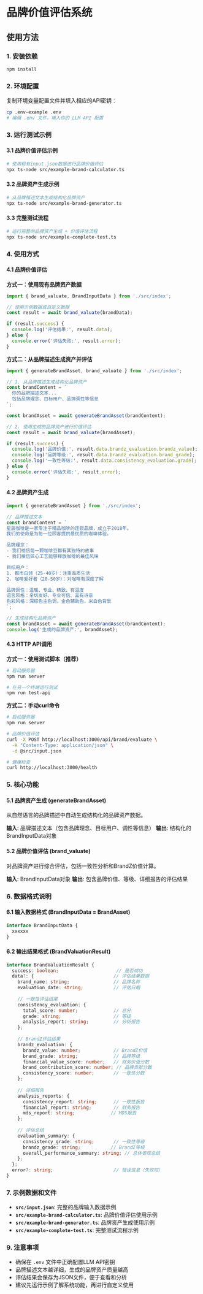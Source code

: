 # 品牌价值评估系统

## 使用方法

### 1. 安装依赖
```bash
npm install
```

### 2. 环境配置
复制环境变量配置文件并填入相应的API密钥：
```bash
cp .env-example .env
# 编辑 .env 文件，填入你的 LLM API 配置
```

### 3. 运行测试示例

#### 3.1 品牌价值评估示例
```bash
# 使用现有input.json数据进行品牌价值评估
npx ts-node src/example-brand-calculator.ts
```

#### 3.2 品牌资产生成示例
```bash
# 从品牌描述文本生成结构化品牌资产
npx ts-node src/example-brand-generator.ts
```

#### 3.3 完整测试流程
```bash
# 运行完整的品牌资产生成 + 价值评估流程
npx ts-node src/example-complete-test.ts
```

### 4. 使用方式

#### 4.1 品牌价值评估

**方式一：使用现有品牌资产数据**
```typescript
import { brand_valuate, BrandInputData } from './src/index';

// 使用示例数据或自定义数据
const result = await brand_valuate(brandData);

if (result.success) {
  console.log('评估结果:', result.data);
} else {
  console.error('评估失败:', result.error);
}
```

**方式二：从品牌描述生成资产并评估**
```typescript
import { generateBrandAsset, brand_valuate } from './src/index';

// 1. 从品牌描述生成结构化品牌资产
const brandContent = `
  你的品牌描述文本...
  包括品牌理念、目标用户、品牌调性等信息
`;

const brandAsset = await generateBrandAsset(brandContent);

// 2. 使用生成的品牌资产进行价值评估
const result = await brand_valuate(brandAsset);

if (result.success) {
  console.log('品牌价值:', result.data.brandz_evaluation.brandz_value);
  console.log('品牌等级:', result.data.brandz_evaluation.brand_grade);
  console.log('一致性等级:', result.data.consistency_evaluation.grade);
} else {
  console.error('评估失败:', result.error);
}
```

#### 4.2 品牌资产生成
```typescript
import { generateBrandAsset } from './src/index';

// 品牌描述文本
const brandContent = `
星辰咖啡是一家专注于精品咖啡的连锁品牌，成立于2018年。
我们的使命是为每一位顾客提供最优质的咖啡体验。

品牌理念：
- 我们相信每一颗咖啡豆都有其独特的故事
- 我们相信匠心工艺能够释放咖啡的最佳风味

目标用户：
1. 都市白领（25-40岁）：注重品质生活
2. 咖啡爱好者（20-50岁）：对咖啡有深度了解

品牌调性：温暖、专业、精致、有温度
语言风格：亲切友好、专业可信、富有诗意
色彩风格：深棕色主色调，金色辅助色，米白色背景
`;

// 生成结构化品牌资产
const brandAsset = await generateBrandAsset(brandContent);
console.log('生成的品牌资产:', brandAsset);
```

#### 4.3 HTTP API调用

**方式一：使用测试脚本（推荐）**
```bash
# 启动服务器
npm run server

# 在另一个终端运行测试
npm run test-api
```

**方式二：手动curl命令**
```bash
# 启动服务器
npm run server

# 品牌价值评估
curl -X POST http://localhost:3000/api/brand/evaluate \
  -H "Content-Type: application/json" \
  -d @src/input.json

# 健康检查
curl http://localhost:3000/health

```

### 5. 核心功能

#### 5.1 品牌资产生成 (generateBrandAsset)
从自然语言的品牌描述中自动生成结构化的品牌资产数据。

**输入**: 品牌描述文本（包含品牌理念、目标用户、调性等信息）
**输出**: 结构化的BrandInputData对象

#### 5.2 品牌价值评估 (brand_valuate)
对品牌资产进行综合评估，包括一致性分析和BrandZ价值计算。

**输入**: BrandInputData对象
**输出**: 包含品牌价值、等级、详细报告的评估结果

### 6. 数据格式说明

#### 6.1 输入数据格式 (BrandInputData = BrandAsset)
```typescript
interface BrandInputData {
  xxxxxx
}
```

#### 6.2 输出结果格式 (BrandValuationResult)
```typescript
interface BrandValuationResult {
  success: boolean;                     // 是否成功
  data?: {                             // 评估结果数据
    brand_name: string;                // 品牌名称
    evaluation_date: string;           // 评估日期
    
    // 一致性评估结果
    consistency_evaluation: {
      total_score: number;             // 总分
      grade: string;                   // 等级
      analysis_report: string;         // 分析报告
    };
    
    // BrandZ评估结果
    brandz_evaluation: {
      brandz_value: number;            // BrandZ价值
      brand_grade: string;             // 品牌等级
      financial_value_score: number;   // 财务价值分数
      brand_contribution_score: number; // 品牌贡献分数
      consistency_score: number;       // 一致性分数
    };
    
    // 详细报告
    analysis_reports: {
      consistency_report: string;      // 一致性报告
      financial_report: string;        // 财务报告
      mds_report: string;             // MDS报告
    };
    
    // 评估总结
    evaluation_summary: {
      consistency_grade: string;       // 一致性等级
      brandz_grade: string;           // BrandZ等级
      overall_performance_summary: string; // 总体表现总结
    };
  };
  error?: string;                      // 错误信息（失败时）
}
```

### 7. 示例数据和文件

- **`src/input.json`**: 完整的品牌输入数据示例
- **`src/example-brand-calculator.ts`**: 品牌价值评估使用示例
- **`src/example-brand-generator.ts`**: 品牌资产生成使用示例
- **`src/example-complete-test.ts`**: 完整测试流程示例

### 9. 注意事项

- 确保在 `.env` 文件中正确配置LLM API密钥
- 品牌描述文本越详细，生成的品牌资产质量越高
- 评估结果会保存为JSON文件，便于查看和分析
- 建议先运行示例了解系统功能，再进行自定义使用